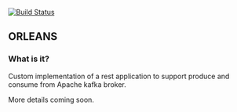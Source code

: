 [![Build Status](https://travis-ci.org/guliaz/orleans.svg?branch=master)](https://travis-ci.org/guliaz/orleans)

## ORLEANS

### What is it?
Custom implementation of a rest application to support produce and consume from Apache kafka broker.

More details coming soon.
